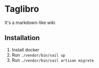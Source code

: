 # Taglibro

It's a markdown-like wiki

## Installation

1. Install docker
2. Run `./vendor/bin/sail up`
3. Run `./vendor/bin/sail artisan migrate`
